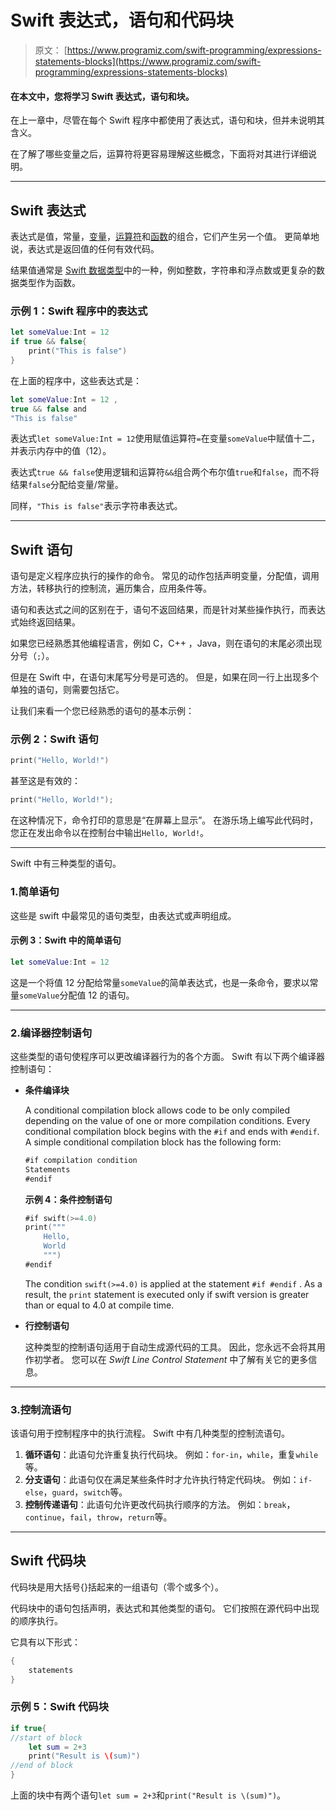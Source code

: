 # Swift 表达式，语句和代码块

> 原文： [https://www.programiz.com/swift-programming/expressions-statements-blocks](https://www.programiz.com/swift-programming/expressions-statements-blocks)

#### 在本文中，您将学习 Swift 表达式，语句和块。

在上一章中，尽管在每个 Swift 程序中都使用了表达式，语句和块，但并未说明其含义。

在了解了哪些变量之后，运算符将更容易理解这些概念，下面将对其进行详细说明。

* * *

## Swift 表达式

表达式是值，常量，[变量](/swift-programming/variables-constants-literals "Swift variables, constants and literals")，[运算符](/swift-programming/operators "Swift Operators")和[函数](/swift-programming/functions "Swift functions")的组合，它们产生另一个值。 更简单地说，表达式是返回值的任何有效代码。

结果值通常是 [Swift 数据类型](/swift-programming/data-types "Swift Data Types")中的一种，例如整数，字符串和浮点数或更复杂的数据类型作为函数。

### 示例 1：Swift 程序中的表达式

```swift
let someValue:Int = 12
if true && false{
    print("This is false")
} 
```

在上面的程序中，这些表达式是：<samp></samp>

```swift
let someValue:Int = 12 ,
true && false and 
"This is false" 
```

表达式`let someValue:Int = 12`使用赋值运算符`=`在变量`someValue`中赋值十二，并表示内存中的值（12）。

表达式`true && false`使用逻辑和运算符`&&`组合两个布尔值`true`和`false`，而不将结果`false`分配给变量/常量。

同样，`"This is false"`表示字符串表达式。

* * *

## Swift 语句

语句是定义程序应执行的操作的命令。 常见的动作包括声明变量，分配值，调用方法，转移执行的控制流，遍历集合，应用条件等。

语句和表达式之间的区别在于，语句不返回结果，而是针对某些操作执行，而表达式始终返回结果。

如果您已经熟悉其他编程语言，例如 C，C++ ，Java，则在语句的末尾必须出现分号（`;`）。

但是在 Swift 中，在语句末尾写分号是可选的。 但是，如果在同一行上出现多个单独的语句，则需要包括它。

让我们来看一个您已经熟悉的语句的基本示例：

### 示例 2：Swift 语句

```swift
print("Hello, World!")
```

甚至这是有效的：

```swift
print("Hello, World!");
```

在这种情况下，命令打印的意思是“在屏幕上显示”。 在游乐场上编写此代码时，您正在发出命令以在控制台中输出`Hello, World!`。

* * *

Swift 中有三种类型的语句。

### 1.简单语句

这些是 swift 中最常见的语句类型，由表达式或声明组成。

#### 示例 3：Swift 中的简单语句

```swift
let someValue:Int = 12
```

这是一个将值 12 分配给常量`someValue`的简单表达式，也是一条命令，要求以常量`someValue`分配值 12 的语句。

* * *

### 2.编译器控制语句

这些类型的语句使程序可以更改编译器行为的各个方面。 Swift 有以下两个编译器控制语句：

*   **条件编译块**

    A conditional compilation block allows code to be only compiled depending on the value of one or more compilation conditions. Every conditional compilation block begins with the `#if` and ends with `#endif`. A simple conditional compilation block has the following form:

    ```swift
    #if compilation condition
    Statements
    #endif
    ```

    **示例 4：条件控制语句**

    ```swift
    #if swift(>=4.0)
    print("""
        Hello,
        World
        """)
    #endif
    ```

    The condition `swift(>=4.0)` is applied at the statement `#if #endif` . As a result, the `print` statement is executed only if swift version is greater than or equal to 4.0 at compile time.

*   **行控制语句**

    这种类型的控制语句适用于自动生成源代码的工具。 因此，您永远不会将其用作初学者。 您可以在 *Swift Line Control Statement* 中了解有关它的更多信息。

* * *

### 3.控制流语句

该语句用于控制程序中的执行流程。 Swift 中有几种类型的控制流语句。

1.  **循环语句**：此语句允许重复执行代码块。 例如：`for-in`，`while`，重复`while`等。
2.  **分支语句**：此语句仅在满足某些条件时才允许执行特定代码块。 例如：`if-else`，`guard`，`switch`等。
3.  **控制传递语句**：此语句允许更改代码执行顺序的方法。 例如：`break`，`continue`，`fail`，`throw`，`return`等。

* * *

## Swift 代码块

代码块是用大括号{}括起来的一组语句（零个或多个）。

代码块中的语句包括声明，表达式和其他类型的语句。 它们按照在源代码中出现的顺序执行。

它具有以下形式：

```swift
{
	statements
}

```

### 示例 5：Swift 代码块

```swift
if true{
//start of block
	let sum = 2+3
	print("Result is \(sum)")
//end of block
} 
```

上面的块中有两个语句`let sum = 2+3`和`print("Result is \(sum)")`。